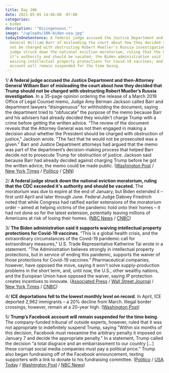 ```yaml
---
title: Day 106
date: 2021-05-05 14:46:00 -07:00
categories:
- biden
description: '"Disingenuous."'
image: "/uploads/106-biden-usa.jpg"
todayInOneSentence: A federal judge accused the Justice Department and then-Attorney
  General William Barr of misleading the court about how they decided that Trump should
  not be charged with obstructing Robert Mueller’s Russia investigation; a federal
  judge struck down the national eviction moratorium, ruling that the CDC exceeded
  it's authority and should be vacated; the Biden administration said it supports
  waiving intellectual property protections for Covid-19 vaccines; and Trump’s Facebook
  account will remain suspended for the time being.
---
```


1/ **A federal judge accused the Justice Department and then-Attorney General William Barr of misleading the court about how they decided that Trump should not be charged with obstructing Robert Mueller’s Russia investigation**. In a 35-page opinion ordering the release of a March 2019 Office of Legal Counsel memo, Judge Amy Berman Jackson called Barr and department lawyers “disingenuous” for withholding the document, saying the department tried to “obfuscate” the purpose of the memo because Barr and his advisers had already decided they wouldn't charge Trump with a crime before getting the written advice. “The review of the document reveals that the Attorney General was not then engaged in making a decision about whether the President should be charged with obstruction of justice," Jackson wrote. "The fact that he would not be prosecuted was a given.” Barr and Justice Department attorneys had argued that the memo was part of the department’s decision-making process that helped Barr decide not to prosecute Trump for obstruction of justice. Jackson said because Barr had already decided against charging Trump before he got the written advice, the memo could be made public. ([Washington Post](https://www.washingtonpost.com/local/legal-issues/barr-memo-russia-investigation/2021/05/05/c5d0c286-ada8-11eb-ab4c-986555a1c511_story.html) / [New York Times](https://www.nytimes.com/2021/05/04/us/politics/barr-trump-obstruction-russia-inquiry.html) / [Politico](https://www.politico.com/news/2021/05/04/trump-obstruction-justice-doj-485360) / [CNN](https://www.cnn.com/2021/05/04/politics/william-barr-memo-trump-memo/index.html))

2/ **A federal judge struck down the national eviction moratorium, ruling that the CDC exceeded it's authority and should be vacated**. The moratorium was due to expire at the end of January, but Biden extended it – first until April and later through June. Federal Judge Dabney Friedrich noted that while Congress had ratified earlier extensions of the moratorium order – aimed at helping victims of the pandemic hold onto their homes – it had not done so for the latest extension, potentially leaving millions of Americans at risk of losing their homes. ([NBC News](https://www.nbcnews.com/politics/justice-department/federal-judge-rules-national-eviction-moratorium-exceeds-cdc-s-authority-n1266399) / [CNBC](https://www.cnbc.com/2021/05/05/federal-judge-lifts-eviction-ban.html))

3/ **The Biden administration said it supports waiving intellectual property protections for Covid-19 vaccines**. “This is a global health crisis, and the extraordinary circumstances of the Covid-19 pandemic call for extraordinary measures," U.S. Trade Representative Katherine Tai wrote in a statement. "The Administration believes strongly in intellectual property protections, but in service of ending this pandemic, supports the waiver of those protections for Covid-19 vaccines.” Pharmaceutical companies, however, have opposed the move, saying it won't solve supply-production problems in the short term, and, until now, the U.S., other wealthy nations, and the European Union have opposed the waiver, saying IP protection creates incentives to innovate. ([Associated Press](https://apnews.com/article/intellectual-property-coronavirus-pandemic-business-global-trade-health-c2f1ba1e6e150dc6c081b8eb6fe4f1e5) / [Wall Street Journal](https://www.wsj.com/articles/u-s-backs-waiver-of-intellectual-property-protection-for-covid-19-vaccines-11620243518) / [New York Times](https://www.nytimes.com/2021/05/05/us/politics/covid-vaccine-patent-biden.html) / [CNBC](https://www.cnbc.com/2021/05/05/us-backs-covid-vaccine-intellectual-property-waivers-to-expand-access-to-shots-worldwide.html))

4/ **ICE deportations fell to the lowest monthly level on record**. In April, ICE deported 2,962 immigrants – a 20% decline from March. Illegal border crossings, however, remain at a 20-year high. ([Washington Post](https://www.washingtonpost.com/national/biden-ice-deportations-record-low/2021/05/05/522ee35c-adb8-11eb-8109-f8ba1ea2eeab_story.html))

5/ **Trump’s Facebook account will remain suspended for the time being**. The company-funded tribunal of outside experts, however, ruled that it was not appropriate to indefinitely suspend Trump, saying "Within six months of this decision, Facebook must reexamine the arbitrary penalty it imposed on January 7 and decide the appropriate penalty." In a statement, Trump called the decision “a total disgrace and an embarrassment to our country \[...\] these corrupt social media companies must pay a political price.” Trump also began fundraising off of the Facebook announcement, texting supporters with a link to donate to his fundraising committee. ([Politico](https://www.politico.com/news/2021/05/05/trump-still-blocked-from-facebook-for-now-485428) / [USA Today](https://www.usatoday.com/story/tech/2021/05/05/facebook-trump-ban-permanent-oversight-board-ruling/4377852001/) / [Washington Post](https://www.washingtonpost.com/politics/trump-facebook-social-media-republicans/2021/05/05/919cb430-adb1-11eb-acd3-24b44a57093a_story.html) / [NBC News](https://www.nbcnews.com/politics/donald-trump/total-disgrace-trump-lashes-out-big-tech-companies-after-facebook-n1266394))